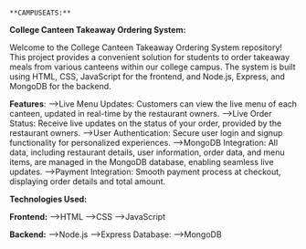                                                                   **CAMPUSEATS:**

**College Canteen Takeaway Ordering System:**


Welcome to the College Canteen Takeaway Ordering System repository! This project provides a convenient solution for students to order takeaway meals from various canteens within our college campus. The system is built using HTML, CSS, JavaScript for the frontend, and Node.js, Express, and MongoDB for the backend.

**Features**:
-->Live Menu Updates: Customers can view the live menu of each canteen, updated in real-time by the restaurant owners.
-->Live Order Status: Receive live updates on the status of your order, provided by the restaurant owners.
-->User Authentication: Secure user login and signup functionality for personalized experiences.
-->MongoDB Integration: All data, including restaurant details, user information, order data, and menu items, are managed in the MongoDB database, enabling seamless live updates.
-->Payment Integration: Smooth payment process at checkout, displaying order details and total amount.


**Technologies Used:**

**Frontend:**
-->HTML
-->CSS
-->JavaScript

**Backend:**
-->Node.js
-->Express
Database:
-->MongoDB

